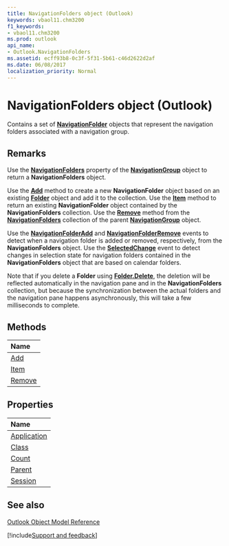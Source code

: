 ```yaml
---
title: NavigationFolders object (Outlook)
keywords: vbaol11.chm3200
f1_keywords:
- vbaol11.chm3200
ms.prod: outlook
api_name:
- Outlook.NavigationFolders
ms.assetid: ecff93b8-0c3f-5f31-5b61-c46d2622d2af
ms.date: 06/08/2017
localization_priority: Normal
---
```



# NavigationFolders object (Outlook)

Contains a set of  **[NavigationFolder](Outlook.navigationFolder.md)** objects that represent the navigation folders associated with a navigation group.


## Remarks

Use the  **[NavigationFolders](Outlook.NavigationGroup.NavigationFolders.md)** property of the **[NavigationGroup](Outlook.NavigationGroup.md)** object to return a **NavigationFolders** object.

Use the  **[Add](Outlook.NavigationFolders.Add.md)** method to create a new **NavigationFolder** object based on an existing **[Folder](Outlook.Folder.md)** object and add it to the collection. Use the **[Item](Outlook.NavigationFolders.Item.md)** method to return an existing **NavigationFolder** object contained by the **NavigationFolders** collection. Use the **[Remove](Outlook.NavigationFolders.Remove.md)** method from the **[NavigationFolders](Outlook.NavigationFolders.md)** collection of the parent **[NavigationGroup](Outlook.NavigationGroup.md)** object.

Use the  **[NavigationFolderAdd](Outlook.NavigationGroups.NavigationFolderAdd.md)** and **[NavigationFolderRemove](Outlook.NavigationGroups.NavigationFolderRemove.md)** events to detect when a navigation folder is added or removed, respectively, from the **NavigationFolders** object. Use the **[SelectedChange](Outlook.NavigationGroups.SelectedChange.md)** event to detect changes in selection state for navigation folders contained in the **NavigationFolders** object that are based on calendar folders.

Note that if you delete a **Folder** using **[Folder.Delete](Outlook.Folder.Delete.md)**, the deletion will be reflected automatically in the navigation pane and in the **NavigationFolders** collection, but because the synchronization between the actual folders and the navigation pane happens asynchronously, this will take a few milliseconds to complete.


## Methods



|Name|
|:-----|
|[Add](Outlook.NavigationFolders.Add.md)|
|[Item](Outlook.NavigationFolders.Item.md)|
|[Remove](Outlook.NavigationFolders.Remove.md)|

## Properties



|Name|
|:-----|
|[Application](Outlook.NavigationFolders.Application.md)|
|[Class](Outlook.NavigationFolders.Class.md)|
|[Count](Outlook.NavigationFolders.Count.md)|
|[Parent](Outlook.NavigationFolders.Parent.md)|
|[Session](Outlook.NavigationFolders.Session.md)|

## See also


[Outlook Object Model Reference](overview/Outlook/object-model.md)

[!include[Support and feedback](~/includes/feedback-boilerplate.md)]